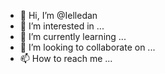 - 👋 Hi, I’m @Ielledan
- 👀 I’m interested in ...
- 🌱 I’m currently learning ...
- 💞️ I’m looking to collaborate on ...
- 📫 How to reach me ...

<!---
Ielledan/Ielledan is a ✨ special ✨ repository because its `README.md` (this file) appears on your GitHub profile.
You can click the Preview link to take a look at your changes.
--->
